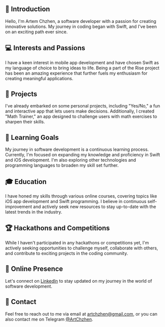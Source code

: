 ## 👋 Introduction
Hello, I'm Artem Chzhen, a software developer with a passion for creating innovative solutions. My journey in coding began with Swift, and I've been on an exciting path ever since.

## 💻 Interests and Passions
I have a keen interest in mobile app development and have chosen Swift as my language of choice to bring ideas to life. Being a part of the Rise project has been an amazing experience that further fuels my enthusiasm for creating meaningful applications.

## 📱 Projects
I've already embarked on some personal projects, including "Yes/No," a fun and interactive app that lets users make decisions. Additionally, I created "Math Trainer," an app designed to challenge users with math exercises to sharpen their skills.

## 🎯 Learning Goals
My journey in software development is a continuous learning process. Currently, I'm focused on expanding my knowledge and proficiency in Swift and iOS development. I'm also exploring other technologies and programming languages to broaden my skill set further.

## 🎓 Education
I have honed my skills through various online courses, covering topics like iOS app development and Swift programming. I believe in continuous self-improvement and actively seek new resources to stay up-to-date with the latest trends in the industry.

## 🏆 Hackathons and Competitions
While I haven't participated in any hackathons or competitions yet, I'm actively seeking opportunities to challenge myself, collaborate with others, and contribute to exciting projects in the coding community.

## 🔗 Online Presence
Let's connect on [LinkedIn](https://www.linkedin.com/in/artem-chzhen-2926b7264/) to stay updated on my journey in the world of software development.

## 📧 Contact
Feel free to reach out to me via email at [artchzhen@gmail.com](mailto:artchzhen@gmail.com), or you can also contact me on Telegram [@ArtChzhen](https://t.me/ArtChzhen).
